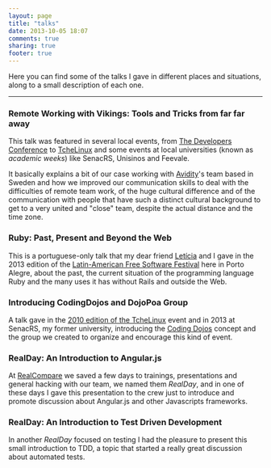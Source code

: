 ```yaml
---
layout: page
title: "talks"
date: 2013-10-05 18:07
comments: true
sharing: true
footer: true
---
```


Here you can find some of the talks I gave in different places and situations, along to a small description of each one.

<hr>

### Remote Working with Vikings: Tools and Tricks from far far away

This talk was featured in several local events, from [The Developers Conference](http://www.thedevelopersconference.com.br/tdc/2014/) to [TcheLinux](http://poa.tchelinux.org/) and some events at local universities (known as _academic weeks_) like SenacRS, Unisinos and Feevale.

It basically explains a bit of our case working with [Avidity](http://avidity.se/)'s team based in Sweden and how we improved our communication skills to deal with the difficulties of remote team work, of the huge cultural difference and of the communication with people that have such a distinct cultural background to get to a very united and "close" team, despite the actual distance and the time zone.
<div class="speakerdeck">
  <script async class="speakerdeck-embed" data-id="c1ea6b00bd3e013141513eaa9c70471f" data-ratio="1.77777777777778" src="//speakerdeck.com/assets/embed.js"></script>
</div>

### Ruby: Past, Present and Beyond the Web

This is a portuguese-only talk that my dear friend [Letícia](http://twitter.com/_leticia) and I gave in the 2013 edition of the [Latin-American Free Software Festival](https://flisol.net/FLISOL2013/Brasil/PortoAlegre) here in Porto Alegre, about the past, the current situation of the programming language Ruby and the many uses it has without Rails and outside the Web.
<div class="speakerdeck">
  <script async class="speakerdeck-embed" data-id="48b2c09095520130298c2efa0068aa13" data-ratio="1.33333333333333" src="//speakerdeck.com/assets/embed.js"></script>
</div>

### Introducing CodingDojos and DojoPoa Group

A talk gave in the [2010 edition of the TcheLinux](http://tchelinux.org/site/doku.php?id=evento_2010_dezembro_poa) event and in 2013 at SenacRS, my former university, introducing the [Coding Dojos](http://codingdojo.org/cgi-bin/wiki.pl?WhatIsCodingDojo) concept and the group we created to organize and encourage this kind of event.
<div class="speakerdeck">
  <script async class="speakerdeck-embed" data-id="fef3eca09552013066ae7e72ba47199d" data-ratio="1.33507170795306" src="//speakerdeck.com/assets/embed.js"></script>
</div>

### RealDay: An Introduction to Angular.js

At [RealCompare](https://www.seguroviagem.srv.br/quem-somos) we saved a few days to trainings, presentations and general hacking with our team, we named them _RealDay_, and in one of these days I gave this presentation to the crew just to introduce and promote discussion about Angular.js and other Javascripts frameworks.
<div class="speakerdeck">
  <script async class="speakerdeck-embed" data-id="6d8022d503bd420f9801eb7b5831af2b" data-ratio="1.77777777777778" src="//speakerdeck.com/assets/embed.js"></script>
</div>

### RealDay: An Introduction to Test Driven Development

In another _RealDay_ focused on testing I had the pleasure to present this small introduction to TDD, a topic that started a really great discussion about automated tests.
<div class="speakerdeck">
  <script async class="speakerdeck-embed" data-id="be55b3d952734f9585f22a9d2d03c29a" data-ratio="1.77777777777778" src="//speakerdeck.com/assets/embed.js"></script>
</div>
